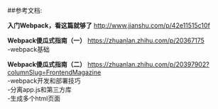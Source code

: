 ##参考文档:  


**入门Webpack，看这篇就够了** http://www.jianshu.com/p/42e11515c10f   

**Webpack傻瓜式指南（一）** https://zhuanlan.zhihu.com/p/20367175    
-webpack基础

**Webpack傻瓜式指南（二）** https://zhuanlan.zhihu.com/p/20397902?columnSlug=FrontendMagazine   
-webpack开发和部署技巧   
-分离app.js和第三方库    
-生成多个html页面
